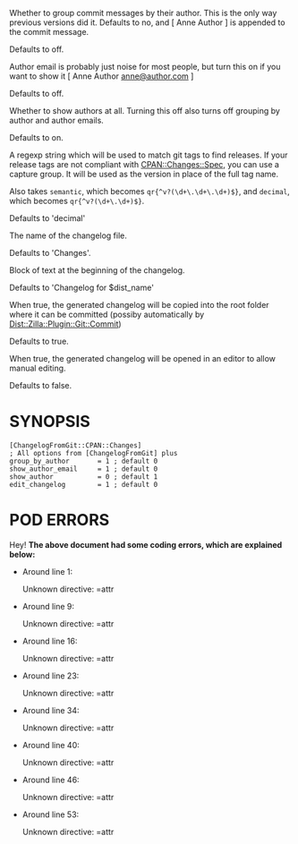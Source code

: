 Whether to group commit messages by their author. This is the only way previous
versions did it. Defaults to no, and \[ Anne Author \] is appended to the commit
message.

Defaults to off.

Author email is probably just noise for most people, but turn this on if you
want to show it \[ Anne Author <anne@author.com> \]

Defaults to off.

Whether to show authors at all. Turning this off also
turns off grouping by author and author emails.

Defaults to on.

A regexp string which will be used to match git tags to find releases. If your
release tags are not compliant with [CPAN::Changes::Spec](https://metacpan.org/pod/CPAN::Changes::Spec), you can use a
capture group. It will be used as the version in place of the full tag name.

Also takes `semantic`, which becomes `qr{^v?(\d+\.\d+\.\d+)$}`, and
`decimal`, which becomes `qr{^v?(\d+\.\d+)$}`.

Defaults to 'decimal'

The name of the changelog file.

Defaults to 'Changes'.

Block of text at the beginning of the changelog.

Defaults to 'Changelog for $dist\_name'

When true, the generated changelog will be copied into the root folder where it
can be committed (possiby automatically by [Dist::Zilla::Plugin::Git::Commit](https://metacpan.org/pod/Dist::Zilla::Plugin::Git::Commit))

Defaults to true.

When true, the generated changelog will be opened in an editor to allow manual
editing.

Defaults to false.

# SYNOPSIS

    [ChangelogFromGit::CPAN::Changes]
    ; All options from [ChangelogFromGit] plus
    group_by_author       = 1 ; default 0
    show_author_email     = 1 ; default 0
    show_author           = 0 ; default 1
    edit_changelog        = 1 ; default 0

# POD ERRORS

Hey! **The above document had some coding errors, which are explained below:**

- Around line 1:

    Unknown directive: =attr

- Around line 9:

    Unknown directive: =attr

- Around line 16:

    Unknown directive: =attr

- Around line 23:

    Unknown directive: =attr

- Around line 34:

    Unknown directive: =attr

- Around line 40:

    Unknown directive: =attr

- Around line 46:

    Unknown directive: =attr

- Around line 53:

    Unknown directive: =attr

